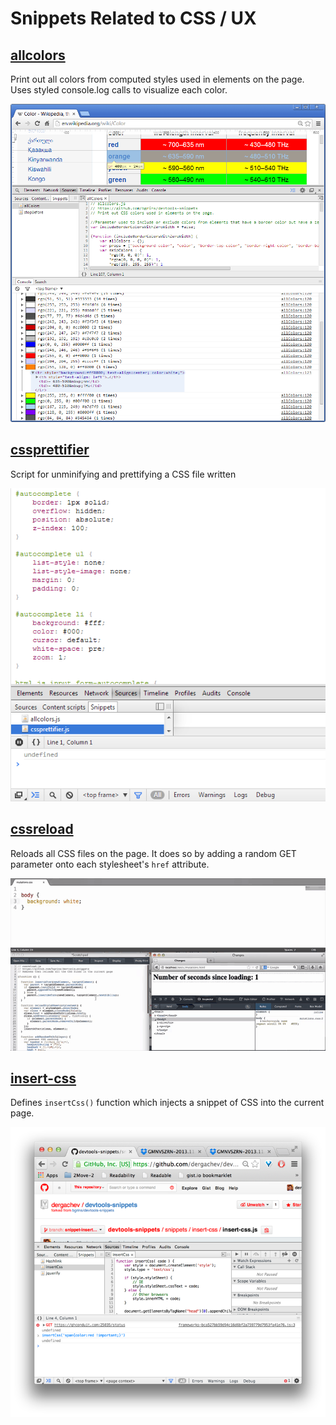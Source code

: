 # Snippets Related to CSS / UX

## [allcolors](allcolors)

Print out all colors from computed styles used in elements on the page.  Uses styled console.log calls to visualize each color.

![](allcolors/allcolors.png)

## [cssprettifier](cssprettifier)

Script for unminifying and prettifying a CSS file written

![](cssprettifier/cssprettifier.png)

## [cssreload](cssreload)

Reloads all CSS files on the page.  It does so by adding a random GET parameter onto each stylesheet's `href` attribute.

![](cssreload/cssreload.gif)

## [insert-css](insert-css)

Defines `insertCss()` function which injects a snippet of CSS into the current page.

![](insert-css/insert-css.png)